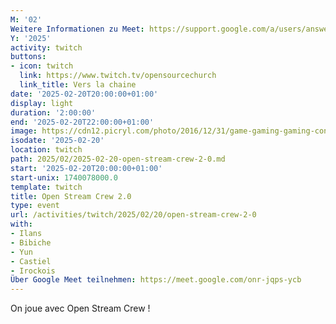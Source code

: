 ```yaml
---
M: '02'
Weitere Informationen zu Meet: https://support.google.com/a/users/answer/9282720
Y: '2025'
activity: twitch
buttons:
- icon: twitch
  link: https://www.twitch.tv/opensourcechurch
  link_title: Vers la chaine
date: '2025-02-20T20:00:00+01:00'
display: light
duration: '2:00:00'
end: '2025-02-20T22:00:00+01:00'
image: https://cdn12.picryl.com/photo/2016/12/31/game-gaming-gaming-console-science-technology-555734-1024.png
isodate: '2025-02-20'
location: twitch
path: 2025/02/2025-02-20-open-stream-crew-2-0.md
start: '2025-02-20T20:00:00+01:00'
start-unix: 1740078000.0
template: twitch
title: Open Stream Crew 2.0
type: event
url: /activities/twitch/2025/02/20/open-stream-crew-2-0
with:
- Ilans
- Bibiche
- Yun
- Castiel
- Irockois
Über Google Meet teilnehmen: https://meet.google.com/onr-jqps-ycb
---
```

On joue avec Open Stream Crew !